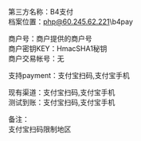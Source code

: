 ﻿第三方名称：B4支付  
档案位置：php@60.245.62.221\b4pay  
  
商户号：商户提供的商户号  
商户密钥KEY：HmacSHA1秘钥  
商户交易帐号：无  
  
支持payment：支付宝扫码,支付宝手机  
  
现有渠道：支付宝扫码,支付宝手机  
测试到账：支付宝扫码,支付宝手机  
  
备注：  
支付宝扫码限制地区  